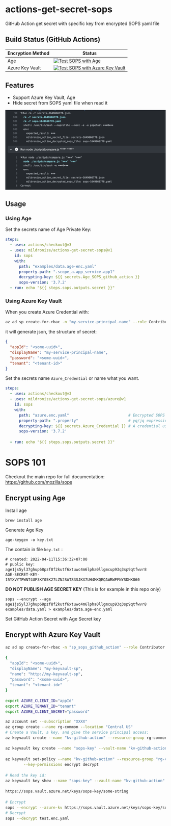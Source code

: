 # actions-get-secret-sops
GitHub Action get secret with specific key from encrypted SOPS yaml file

## Build Status (GitHub Actions)

| Encryption Method | Status |
|-------------------|--------|
| Age               | [![Test SOPS with Age](https://github.com/mildronize/actions-get-secret-sops/actions/workflows/test-age.yaml/badge.svg)](https://github.com/mildronize/actions-get-secret-sops/actions/workflows/test-age.yaml)   |
| Azure Key Vault   | [![Test SOPS with Azure Key Vault](https://github.com/mildronize/actions-get-secret-sops/actions/workflows/test-azure-key-vault.yaml/badge.svg)](https://github.com/mildronize/actions-get-secret-sops/actions/workflows/test-azure-key-vault.yaml)  |

## Features
- Support Azure Key Vault, Age
- Hide secret from SOPS yaml file when read it

![](docs/screenshot.png)

## Usage

### Using Age

Set the secrets name of Age Private Key:

```yml
steps:
  - uses: actions/checkout@v3
  - uses: mildronize/actions-get-secret-sops@v1
    id: sops
    with:
      path: "examples/data.age-enc.yaml"                     
      property-path: ".scope_a.app_service.app1"              
      decrypting-key: ${{ secrets.Age_SOPS_github_action }}                 
      sops-version: '3.7.2'
  - run: echo "${{ steps.sops.outputs.secret }}"
```

### Using Azure Key Vault

When you create Azure Credential with:

```bash
az ad sp create-for-rbac -n "my-service-principal-name" --role Contributor --scopes /subscriptions/xxxxxxx
```

it will generate json, the structure of secret:

```json
{
  "appId": "<some-uuid>",
  "displayName": "my-service-principal-name",
  "password": "<some-uuid>",
  "tenant": "<tenant-id>"
}
```

Set the secrets name `Azure_Credential` or name what you want.

```yaml
steps:
  - uses: actions/checkout@v3
  - uses: mildronize/actions-get-secret-sops/azure@v1
    id: sops
    with:
      path: "azure.enc.yaml"                          # Encrypted SOPS yaml path
      property-path: ".property"                      # yq/jq expression syntax for getting a particular value
      decrypting-key: ${{ secrets.Azure_Credential }} # A credential using to decrypt a Encrypted SOPS yaml file
      sops-version: '3.7.2'

  - run: echo "${{ steps.sops.outputs.secret }}"
```

# SOPS 101

Checkout the main repo for full documentation: https://github.com/mozilla/sops

## Encrypt using Age

Install age

```
brew install age
```

Generate Age Key

```
age-keygen -o key.txt
```

The contain in file `key.txt` :

```
# created: 2022-04-11T15:36:32+07:00
# public key: age1js5yl37ghup68pzf8f2kutf6xtuwc4m6lpha0llgmcup93q3sp9qtfwvr8
AGE-SECRET-KEY-15YXVYTPWNT4UF3KY05K27LZN2SAT83SJKX7UH4MXQEQAWRWPFNYSDHK860
```

**DO NOT PUBLISH AGE SECRET KEY** (This is for example in this repo only)

```
sops --encrypt --age age1js5yl37ghup68pzf8f2kutf6xtuwc4m6lpha0llgmcup93q3sp9qtfwvr8 examples/data.yaml > examples/data.age-enc.yaml
```

Set GitHub Action Secret with Age Secret key

## Encrypt with Azure Key Vault

```bash
az ad sp create-for-rbac -n "sp_sops_github_action" --role Contributor --scopes /subscriptions/[Subscription ID]/resourceGroups/[resource_Group_name]/providers/Microsoft.KeyVault/vaults/[vault_name]

{
  "appId": "<some-uuid>",
  "displayName": "my-keyvault-sp",
  "name": "http://my-keyvault-sp",
  "password": "<some-uuid>",
  "tenant": "<tenant-id>"
}

export AZURE_CLIENT_ID="appId"
export AZURE_TENANT_ID="tenant"
export AZURE_CLIENT_SECRET="password"
```

```bash
az account set --subscription "XXXX"
az group create --name rg-common --location "Central US"
# Create a Vault, a key, and give the service principal access:
az keyvault create --name "kv-github-action" --resource-group rg-common --location "Central US"

az keyvault key create --name "sops-key" --vault-name "kv-github-action" --protection software --ops encrypt decrypt

az keyvault set-policy --name "kv-github-action" --resource-group "rg-common" --spn $AZURE_CLIENT_ID \
        --key-permissions encrypt decrypt

# Read the key id:
az keyvault key show --name "sops-key" --vault-name "kv-github-action" --query key.kid

https://sops.vault.azure.net/keys/sops-key/some-string

# Encrypt
sops --encrypt --azure-kv https://sops.vault.azure.net/keys/sops-key/some-string test.yaml > test.enc.yaml
# Decrypt
sops --decrypt test.enc.yaml
```